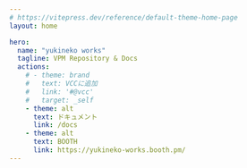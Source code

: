 ```yaml
---
# https://vitepress.dev/reference/default-theme-home-page
layout: home

hero:
  name: "yukineko works"
  tagline: VPM Repository & Docs
  actions:
    # - theme: brand
    #   text: VCCに追加
    #   link: '#@vcc'
    #   target: _self
    - theme: alt
      text: ドキュメント
      link: /docs
    - theme: alt
      text: BOOTH
      link: https://yukineko-works.booth.pm/
---
```

